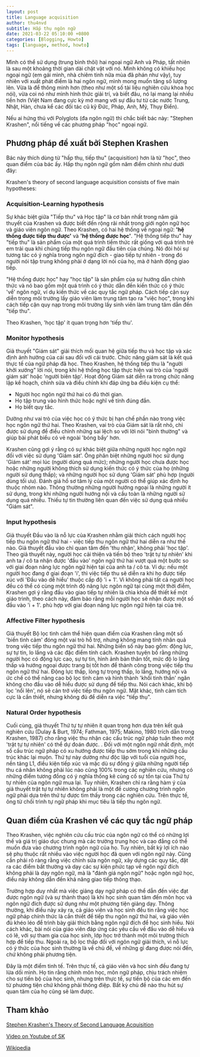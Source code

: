 ```yaml
---
layout: post
title: Language acquisition
author: thu4nvd
subtitle: Hấp thụ ngôn ngữ
date: 2021-03-22 05:10:00 +0800
categories: [Blogging, Howto]
tags: [language, method, howto]
---
```


Mình có thể sử dụng (trung bình thôi) hai ngoại ngữ Anh và Pháp, tất nhiên là sau một khoảng thời gian dài chật vật với nó.
Mình không có khiếu học ngoại ngữ (em gái mình, nhà chiêm tinh nữa mùa đã phán như vậy), tuy nhiên với xuất phát điểm là hai ngôn ngữ, mình mong muốn tăng số lượng lên. Vừa là để thông minh hơn (theo như một số tài liệu nghiên cứu khoa học nói), vừa coi nó như mình hình thức giải trí, và biết đâu, nó lại mang lại nhiều tiền hơn (Việt Nam đang cực kỳ mở mang với sự đầu tư từ các nước Trung, Nhật, Hàn, chưa kể các đối tác cũ kỹ Đức, Pháp, Anh, Mỹ, Thụy Điển).

Nếu ai hứng thú với Polyglots (đa ngôn ngữ) thì chắc biết bác này: "Stephen Krashen", nổi tiếng về các phương pháp "học" ngoại ngữ.

## Phương pháp đề xuất bởi Stephen Krashen

Bác này thích dùng từ "hấp thụ, tiếp thu" (acquisition) hơn là từ "học", theo quan điểm của bác ấy. Hấp thụ ngôn ngữ gồm năm điểm chính như dưới đây:

Krashen's theory of second language acquisition consists of five main hypotheses:

### Acquisition-Learning hypothesis

Sự khác biệt giữa "Tiếp thu" và Học tập" là cơ bản nhất trong năm giả thuyết của Krashen và được biết đến rộng rãi nhất trong giới ngôn ngữ học và giáo viên ngôn ngữ. Theo Krashen, có hai hệ thống về ngoại ngữ: **'hệ thống được tiếp thu được'** và **'hệ thống được học'**. "Hệ thống tiếp thu" hay "tiếp thu" là sản phẩm của một quá trình tiềm thức rất giống với quá trình trẻ em trải qua khi chúng tiếp thu ngôn ngữ đầu tiên của chúng. Nó đòi hỏi sự tương tác có ý nghĩa trong ngôn ngữ đích - giao tiếp tự nhiên - trong đó người nói tập trung không phải ở dạng lời nói của họ, mà ở hành động giao tiếp.

"Hệ thống được học" hay "học tập" là sản phẩm của sự hướng dẫn chính thức và nó bao gồm một quá trình có ý thức dẫn đến kiến ​​thức có ý thức 'về' ngôn ngữ, ví dụ kiến ​​thức về các quy tắc ngữ pháp. Cách tiếp cận suy diễn trong môi trường lấy giáo viên làm trung tâm tạo ra "việc học", trong khi cách tiếp cận quy nạp trong môi trường lấy sinh viên làm trung tâm dẫn đến "tiếp thu".

Theo Krashen, 'học tập' ít quan trọng hơn 'tiếp thu'.

### Monitor hypothesis

Giả thuyết "Giám sát" giải thích mối quan hệ giữa tiếp thu và học tập và xác định ảnh hưởng của cái sau đối với cái trước. Chức năng giám sát là kết quả thực tế của ngữ pháp đã học. Theo Krashen, hệ thống tiếp thu là "người khởi xướng" lời nói, trong khi hệ thống học tập thực hiện vai trò của 'người giám sát' hoặc 'người biên tập'. Hoạt động Giám sát diễn ra trong chức năng lập kế hoạch, chỉnh sửa và điều chỉnh khi đáp ứng ba điều kiện cụ thể:

* Người học ngôn ngữ thứ hai có đủ thời gian.
* Họ tập trung vào hình thức hoặc nghĩ về tính đúng đắn.
* Họ biết quy tắc.

Dường như vai trò của việc học có ý thức bị hạn chế phần nào trong việc học ngôn ngữ thứ hai. Theo Krashen, vai trò của Giám sát là rất nhỏ, chỉ được sử dụng để điều chỉnh những sai lệch so với lời nói "bình thường" và giúp bài phát biểu có vẻ ngoài 'bóng bẩy' hơn.

Krashen cũng gợi ý rằng có sự khác biệt giữa những người học ngôn ngữ đối với việc sử dụng 'Giám sát'. Ông phân biệt những người học sử dụng 'Giám sát' mọi lúc (người dùng quá mức); những người học chưa được học hoặc những người không thích sử dụng kiến ​​thức có ý thức của họ (những người sử dụng thấp); và những người học sử dụng 'Giám sát' phù hợp (người dùng tối ưu). Đánh giá hồ sơ tâm lý của một người có thể giúp xác định họ thuộc nhóm nào. Thông thường những người hướng ngoại là những người ít sử dụng, trong khi những người hướng nội và cầu toàn là những người sử dụng quá nhiều. Thiếu tự tin thường liên quan đến việc sử dụng quá nhiều "Giám sát".

### Input hypothesis

Giả thuyết Đầu vào là nỗ lực của Krashen nhằm giải thích cách người học tiếp thu ngôn ngữ thứ hai - việc tiếp thu ngôn ngữ thứ hai diễn ra như thế nào. Giả thuyết đầu vào chỉ quan tâm đến 'thu nhận', không phải 'học tập'. Theo giả thuyết này, người học cải thiện và tiến bộ theo 'trật tự tự nhiên' khi anh ta / cô ta nhận được 'đầu vào' ngôn ngữ thứ hai vượt quá một bước so với giai đoạn năng lực ngôn ngữ hiện tại của anh ta / cô ta. Ví dụ: nếu một người học đang ở giai đoạn 'i', thì việc tiếp thu sẽ diễn ra khi họ được tiếp xúc với 'Đầu vào dễ hiểu' thuộc cấp độ 'i + 1'. Vì không phải tất cả người học đều có thể có cùng một trình độ năng lực ngôn ngữ tại cùng một thời điểm, Krashen gợi ý rằng đầu vào giao tiếp tự nhiên là chìa khóa để thiết kế một giáo trình, theo cách này, đảm bảo rằng mỗi người học sẽ nhận được một số đầu vào 'i + 1'. phù hợp với giai đoạn năng lực ngôn ngữ hiện tại của trẻ.

### Affective Filter hypothesis

Giả thuyết Bộ lọc tình cảm thể hiện quan điểm của Krashen rằng một số 'biến tình cảm' đóng một vai trò hỗ trợ, nhưng không mang tính nhân quả trong việc tiếp thu ngôn ngữ thứ hai. Những biến số này bao gồm: động lực, sự tự tin, lo lắng và các đặc điểm tính cách. Krashen tuyên bố rằng những người học có động lực cao, sự tự tin, hình ảnh bản thân tốt, mức độ lo lắng thấp và hướng ngoại được trang bị tốt hơn để thành công trong việc tiếp thu ngôn ngữ thứ hai. Động lực thấp, lòng tự trọng thấp, lo lắng, hướng nội và ức chế có thể nâng cao bộ lọc tình cảm và hình thành 'khối tinh thần' ngăn không cho đầu vào dễ hiểu được sử dụng để tiếp thu. Nói cách khác, khi bộ lọc 'nổi lên', nó sẽ cản trở việc tiếp thu ngôn ngữ. Mặt khác, tình cảm tích cực là cần thiết, nhưng không đủ để diễn ra việc "tiếp thụ".

### Natural Order hypothesis

Cuối cùng, giả thuyết Thứ tự tự nhiên ít quan trọng hơn dựa trên kết quả nghiên cứu (Dulay & Burt, 1974; Fathman, 1975; Makino, 1980 trích dẫn trong Krashen, 1987) cho rằng việc thu nhận các cấu trúc ngữ pháp tuân theo một 'trật tự tự nhiên' có thể dự đoán được. . Đối với một ngôn ngữ nhất định, một số cấu trúc ngữ pháp có xu hướng được tiếp thu sớm trong khi những cấu trúc khác lại muộn. Thứ tự này dường như độc lập với tuổi của người học, nền tảng L1, điều kiện tiếp xúc và mặc dù sự đồng ý giữa những người tiếp thu cá nhân không phải lúc nào cũng 100% trong các nghiên cứu, nhưng có những điểm tương đồng có ý nghĩa thống kê củng cố sự tồn tại của Thứ tự tự nhiên của ngôn ngữ mua lại. Tuy nhiên, Krashen chỉ ra rằng hàm ý của giả thuyết trật tự tự nhiên không phải là một đề cương chương trình ngôn ngữ phải dựa trên thứ tự được tìm thấy trong các nghiên cứu. Trên thực tế, ông từ chối trình tự ngữ pháp khi mục tiêu là tiếp thu ngôn ngữ.

## Quan điểm của Krashen về các quy tắc ngữ pháp

Theo Krashen, việc nghiên cứu cấu trúc của ngôn ngữ có thể có những lợi thế và giá trị giáo dục chung mà các trường trung học và cao đẳng có thể muốn đưa vào chương trình ngôn ngữ của họ. Tuy nhiên, bất kỳ lợi ích nào sẽ phụ thuộc rất nhiều vào việc người học đã quen với ngôn ngữ này. Cũng cần phải rõ ràng rằng việc chỉnh sửa ngôn ngữ, xây dựng các quy tắc, đặt ra các điểm bất thường và dạy các sự kiện phức tạp về ngôn ngữ đích không phải là dạy ngôn ngữ, mà là "đánh giá ngôn ngữ" hoặc ngôn ngữ học, điều này không dẫn đến khả năng giao tiếp thông thạo.

Trường hợp duy nhất mà việc giảng dạy ngữ pháp có thể dẫn đến việc đạt được ngôn ngữ (và sự thành thạo) là khi học sinh quan tâm đến môn học và ngôn ngữ đích được sử dụng như một phương tiện giảng dạy. Thông thường, khi điều này xảy ra, cả giáo viên và học sinh đều tin rằng việc học ngữ pháp chính thức là cần thiết để tiếp thu ngôn ngữ thứ hai, và giáo viên đủ khéo léo để trình bày giải thích bằng ngôn ngữ đích để học sinh hiểu. Nói cách khác, bài nói của giáo viên đáp ứng các yêu cầu về đầu vào dễ hiểu và có lẽ, với sự tham gia của học sinh, lớp học trở thành một môi trường thích hợp để tiếp thu. Ngoài ra, bộ lọc thấp đối với ngôn ngữ giải thích, vì nỗ lực có ý thức của học sinh thường là về chủ đề, về những gì đang được nói đến, chứ không phải phương tiện.

Đây là một điểm tinh tế. Trên thực tế, cả giáo viên và học sinh đều đang tự lừa dối mình. Họ tin rằng chính môn học, môn ngữ pháp, chịu trách nhiệm cho sự tiến bộ của học sinh, nhưng trên thực tế, sự tiến bộ của các em đến từ phương tiện chứ không phải thông điệp. Bất kỳ chủ đề nào thu hút sự quan tâm của họ cũng sẽ làm được. 

## Tham khảo

[Stephen Krashen's Theory of Second Language Acquisition](https://www.sk.com.br/sk-krash-english.html)

[Video on Youtube of SK](https://www.youtube.com/watch?v=NiTsduRreug&t=27s)

[Wikipedia](https://en.wikipedia.org/wiki/Language_acquisition#:~:text=Language%20acquisition%20is%20the%20process,words%20and%20sentences%20to%20communicate.)